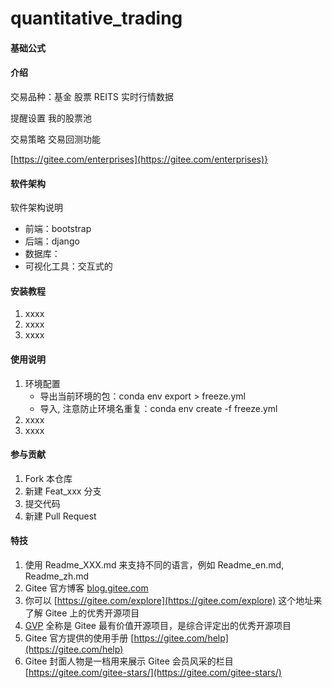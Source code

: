 # quantitative_trading

#### 基础公式

#### 介绍
交易品种：基金 股票 REITS
实时行情数据

提醒设置
我的股票池

交易策略
交易回测功能

[https://gitee.com/enterprises](https://gitee.com/enterprises)}

#### 软件架构
软件架构说明
* 前端：bootstrap
* 后端：django
* 数据库：
* 可视化工具：交互式的


#### 安装教程

1.  xxxx
2.  xxxx
3.  xxxx

#### 使用说明

1.  环境配置
    * 导出当前环境的包：conda env export > freeze.yml
    * 导入, 注意防止环境名重复：conda env create -f freeze.yml
2.  xxxx
3.  xxxx

#### 参与贡献

1.  Fork 本仓库
2.  新建 Feat_xxx 分支
3.  提交代码
4.  新建 Pull Request


#### 特技

1.  使用 Readme\_XXX.md 来支持不同的语言，例如 Readme\_en.md, Readme\_zh.md
2.  Gitee 官方博客 [blog.gitee.com](https://blog.gitee.com)
3.  你可以 [https://gitee.com/explore](https://gitee.com/explore) 这个地址来了解 Gitee 上的优秀开源项目
4.  [GVP](https://gitee.com/gvp) 全称是 Gitee 最有价值开源项目，是综合评定出的优秀开源项目
5.  Gitee 官方提供的使用手册 [https://gitee.com/help](https://gitee.com/help)
6.  Gitee 封面人物是一档用来展示 Gitee 会员风采的栏目 [https://gitee.com/gitee-stars/](https://gitee.com/gitee-stars/)
